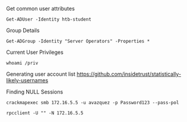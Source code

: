
Get common user attributes
```powershell-session
Get-ADUser -Identity htb-student
```

Group Details
```powershell-session
Get-ADGroup -Identity "Server Operators" -Properties *
```

Current User Privileges
```powershell-session
whoami /priv
```


Generating user account list
https://github.com/insidetrust/statistically-likely-usernames


Finding NULL Sessions

```shell-session
crackmapexec smb 172.16.5.5 -u avazquez -p Password123 --pass-pol
```

```shell-session
rpcclient -U "" -N 172.16.5.5
```
